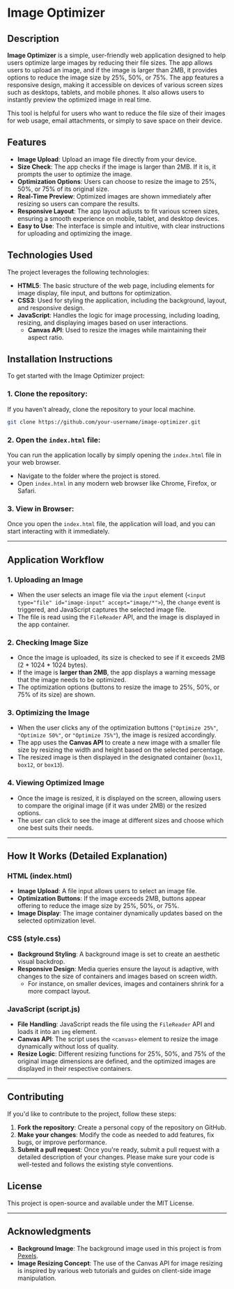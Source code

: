 
# Image Optimizer

## Description

**Image Optimizer** is a simple, user-friendly web application designed to help users optimize large images by reducing their file sizes. The app allows users to upload an image, and if the image is larger than 2MB, it provides options to reduce the image size by 25%, 50%, or 75%. The app features a responsive design, making it accessible on devices of various screen sizes such as desktops, tablets, and mobile phones. It also allows users to instantly preview the optimized image in real time.

This tool is helpful for users who want to reduce the file size of their images for web usage, email attachments, or simply to save space on their device.

## Features

- **Image Upload**: Upload an image file directly from your device.
- **Size Check**: The app checks if the image is larger than 2MB. If it is, it prompts the user to optimize the image.
- **Optimization Options**: Users can choose to resize the image to 25%, 50%, or 75% of its original size.
- **Real-Time Preview**: Optimized images are shown immediately after resizing so users can compare the results.
- **Responsive Layout**: The app layout adjusts to fit various screen sizes, ensuring a smooth experience on mobile, tablet, and desktop devices.
- **Easy to Use**: The interface is simple and intuitive, with clear instructions for uploading and optimizing the image.

## Technologies Used

The project leverages the following technologies:

- **HTML5**: The basic structure of the web page, including elements for image display, file input, and buttons for optimization.
- **CSS3**: Used for styling the application, including the background, layout, and responsive design.
- **JavaScript**: Handles the logic for image processing, including loading, resizing, and displaying images based on user interactions.
  - **Canvas API**: Used to resize the images while maintaining their aspect ratio.

## Installation Instructions

To get started with the Image Optimizer project:

### 1. Clone the repository:
   If you haven't already, clone the repository to your local machine.

   ```bash
   git clone https://github.com/your-username/image-optimizer.git
   ```

### 2. Open the `index.html` file:
   You can run the application locally by simply opening the `index.html` file in your web browser.

   - Navigate to the folder where the project is stored.
   - Open `index.html` in any modern web browser like Chrome, Firefox, or Safari.

### 3. View in Browser:
   Once you open the `index.html` file, the application will load, and you can start interacting with it immediately.

---

## Application Workflow

### 1. **Uploading an Image**

   - When the user selects an image file via the `input` element (`<input type="file" id="image-input" accept="image/*">`), the `change` event is triggered, and JavaScript captures the selected image file.
   - The file is read using the `FileReader` API, and the image is displayed in the app container.

### 2. **Checking Image Size**

   - Once the image is uploaded, its size is checked to see if it exceeds 2MB (2 * 1024 * 1024 bytes).
   - If the image is **larger than 2MB**, the app displays a warning message that the image needs to be optimized.
   - The optimization options (buttons to resize the image to 25%, 50%, or 75% of its size) are shown.

### 3. **Optimizing the Image**

   - When the user clicks any of the optimization buttons (`"Optimize 25%"`, `"Optimize 50%"`, or `"Optimize 75%"`), the image is resized accordingly.
   - The app uses the **Canvas API** to create a new image with a smaller file size by resizing the width and height based on the selected percentage.
   - The resized image is then displayed in the designated container (`box11`, `box12`, or `box13`).
   
 

### 4. **Viewing Optimized Image**

   - Once the image is resized, it is displayed on the screen, allowing users to compare the original image (if it was under 2MB) or the resized options.
   - The user can click to see the image at different sizes and choose which one best suits their needs.

---


## How It Works (Detailed Explanation)

### HTML (index.html)

- **Image Upload**: A file input allows users to select an image file.
- **Optimization Buttons**: If the image exceeds 2MB, buttons appear offering to reduce the image size by 25%, 50%, or 75%.
- **Image Display**: The image container dynamically updates based on the selected optimization level.

### CSS (style.css)

- **Background Styling**: A background image is set to create an aesthetic visual backdrop.
- **Responsive Design**: Media queries ensure the layout is adaptive, with changes to the size of containers and images based on screen width.
  - For instance, on smaller devices, images and containers shrink for a more compact layout.
  
### JavaScript (script.js)

- **File Handling**: JavaScript reads the file using the `FileReader` API and loads it into an `img` element.
- **Canvas API**: The script uses the `<canvas>` element to resize the image dynamically without loss of quality.
- **Resize Logic**: Different resizing functions for 25%, 50%, and 75% of the original image dimensions are defined, and the optimized images are displayed in their respective containers.

---

## Contributing

If you'd like to contribute to the project, follow these steps:

1. **Fork the repository**: Create a personal copy of the repository on GitHub.
2. **Make your changes**: Modify the code as needed to add features, fix bugs, or improve performance.
3. **Submit a pull request**: Once you're ready, submit a pull request with a detailed description of your changes. Please make sure your code is well-tested and follows the existing style conventions.

## License

This project is open-source and available under the MIT License.

---

## Acknowledgments

- **Background Image**: The background image used in this project is from [Pexels](https://www.pexels.com).
- **Image Resizing Concept**: The use of the Canvas API for image resizing is inspired by various web tutorials and guides on client-side image manipulation.
  
